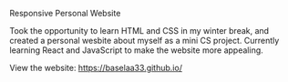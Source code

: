 Responsive Personal Website

Took the opportunity to learn HTML and CSS in my winter break, and created a personal wesbite about myself as a mini CS project.
Currently learning React and JavaScript to make the website more appealing.

View the website: https://baselaa33.github.io/

